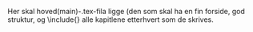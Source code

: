 Her skal hoved(main)-.tex-fila ligge (den som skal ha en fin forside, god struktur, og \include{} alle kapitlene etterhvert som de skrives.
